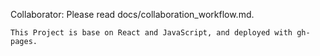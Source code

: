 Collaborator: 
    Please read docs/collaboration_workflow.md.

    This Project is base on React and JavaScript, and deployed with gh-pages.